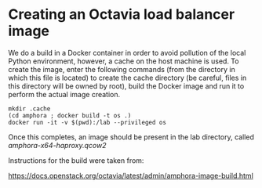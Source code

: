 Creating an Octavia load balancer image
=========================================

We do a build in a Docker container in order to avoid pollution of the local Python environment, however, a cache on the host machine is used. To create the image, enter the following commands (from the directory in which this file is located) to create the cache directory (be careful, files in this directory will be owned by root), build the Docker image and run it to perform the actual image creation. 

```
mkdir .cache
(cd amphora ; docker build -t os .)
docker run -it -v $(pwd):/lab --privileged os
```
Once this completes, an image should be present in the lab directory, called *amphora-x64-haproxy.qcow2*

Instructions for the build were taken from:

https://docs.openstack.org/octavia/latest/admin/amphora-image-build.html
